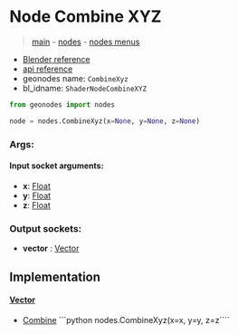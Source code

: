 # Node Combine XYZ

> [main](../structure.md) - [nodes](nodes.md) - [nodes menus](nodes_menus.md)

- [Blender reference](https://docs.blender.org/manual/en/latest/modeling/geometry_nodes/vector/combine_xyz.html)
- [api reference](https://docs.blender.org/api/current/bpy.types.ShaderNodeCombineXYZ.html)
- geonodes name: `CombineXyz`
- bl_idname: `ShaderNodeCombineXYZ`

```python
from geonodes import nodes

node = nodes.CombineXyz(x=None, y=None, z=None)
```

### Args:

#### Input socket arguments:

- **x**: [Float](Float.md)
- **y**: [Float](Float.md)
- **z**: [Float](Float.md)

### Output sockets:

- **vector** : [Vector](Vector.md)

## Implementation

#### [Vector](Vector.md)

 - [Combine](Vector.md#Combine-classmethod) ```python nodes.CombineXyz(x=x, y=y, z=z````
